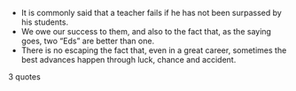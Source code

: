  - It is commonly said that a teacher fails if he has not been surpassed by his students.
 - We owe our success to them, and also to the fact that, as the saying goes, two “Eds” are better than one.
 - There is no escaping the fact that, even in a great career, sometimes the best advances happen through luck, chance and accident.

3 quotes